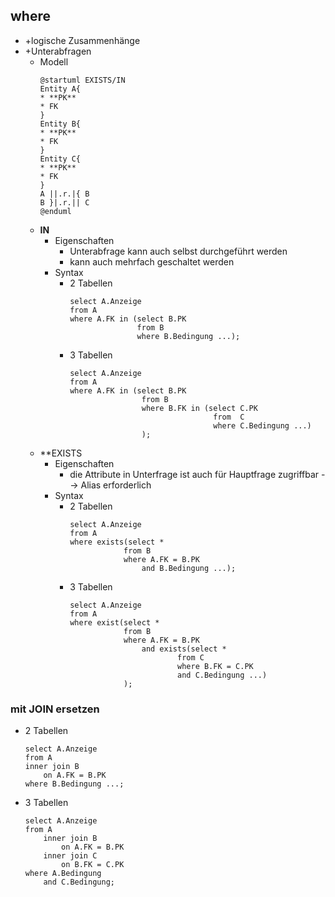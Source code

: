## where
- +logische Zusammenhänge
- +Unterabfragen
	- Modell
		```plantuml
		@startuml EXISTS/IN
		Entity A{
		* **PK**
		* FK
		}
		Entity B{
		* **PK**
		* FK
		}
		Entity C{
		* **PK**
		* FK
		}
		A ||.r.|{ B
		B }|.r.|| C
		@enduml
		```
	- **IN**
		- Eigenschaften
			- Unterabfrage kann auch selbst durchgeführt werden
			- kann auch mehrfach geschaltet werden
		- Syntax
			- 2 Tabellen
				```mysql
				select A.Anzeige
				from A
				where A.FK in (select B.PK 
							   from B
							   where B.Bedingung ...);
				```
			- 3 Tabellen
				```mysql
				select A.Anzeige
				from A
				where A.FK in (select B.PK
								from B
								where B.FK in (select C.PK
												from  C
												where C.Bedingung ...)
								);
				```
	- **EXISTS
		- Eigenschaften
			- die Attribute in Unterfrage ist auch für Hauptfrage zugriffbar --> Alias erforderlich 
		- Syntax
			- 2 Tabellen
				```mysql
				select A.Anzeige
				from A 
				where exists(select * 
							from B 
							where A.FK = B.PK
								and B.Bedingung ...);
				```
			- 3 Tabellen
				```mysql
				select A.Anzeige
				from A
				where exist(select *
							from B
							where A.FK = B.PK
								and exists(select *
										from C
										where B.FK = C.PK
										and C.Bedingung ...)
							);
				```

### mit JOIN ersetzen
- 2 Tabellen
	```mysql
	select A.Anzeige
	from A
	inner join B 
		on A.FK = B.PK
	where B.Bedingung ...;
	```
- 3 Tabellen
	```mysql
	select A.Anzeige
	from A
		inner join B
			on A.FK = B.PK
		inner join C
			on B.FK = C.PK
	where A.Bedingung
		and C.Bedingung;
	```